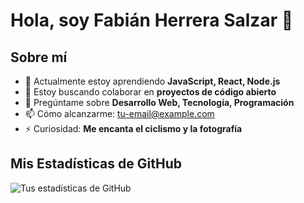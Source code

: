 #  Hola, soy Fabián Herrera Salzar 👋

## Sobre mí
- 🌱 Actualmente estoy aprendiendo **JavaScript, React, Node.js**
- 👯 Estoy buscando colaborar en **proyectos de código abierto**
- 💬 Pregúntame sobre **Desarrollo Web, Tecnología, Programación**
- 📫 Cómo alcanzarme: [tu-email@example.com](mailto:tu-email@example.com)
- ⚡ Curiosidad: **Me encanta el ciclismo y la fotografía**

## Mis Estadísticas de GitHub

![Tus estadísticas de GitHub](https://github-readme-stats.vercel.app/api?username=tu-usuario&show_icons=true)
